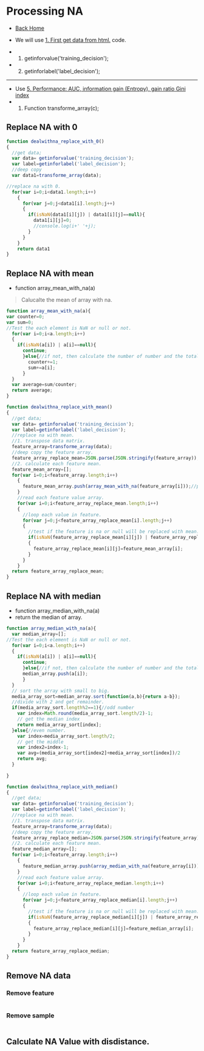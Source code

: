 # Processing NA
* [Back Home](../README.md)

* We will use [1. First get data from html.](getdata.md) code.
* 1. getinforvalue('training_decision');
* 2. getinforlabel('label_decision');
-------
* Use  [5. Performance: AUC,  information gain (Entropy), gain ratio Gini index ](entropy_code.md) 
* 1. Function transforme_array(c);


## Replace NA with 0
```js
function dealwithna_replace_with_0()
{
  //get data;
  var data= getinforvalue('training_decision');
  var label=getinforlabel('label_decision');
  //deep copy
  var data1=transforme_array(data);

//replace na with 0.
  for(var i=0;i<data1.length;i++)
    {
      for(var j=0;j<data1[i].length;j++)
      {
        if(isNaN(data1[i][j]) | data1[i][j]==null){
          data1[i][j]=0;
          //console.log(i+' '+j);
        }
      }
    }
    return data1
}
```

## Replace NA with mean
* function array_mean_with_na(a)
> Calucalte the mean of array with na.


```js
function array_mean_with_na(a){
var counter=0;
var sum=0;
//Test the each element is NaN or null or not.
  for(var i=0;i<a.length;i++)
  {
    if(isNaN(a[i]) | a[i]==null){
      continue;
      }else{//if not, then calculate the number of number and the total of numbers.
        counter+=1;
        sum+=a[i];
      }
  }
  var average=sum/counter;
  return average;
}
```

```js
function dealwithna_replace_with_mean()
{
  //get data;
  var data= getinforvalue('training_decision');
  var label=getinforlabel('label_decision');
  //replace na with mean.
  //1. transpose data matrix.
  feature_array=transforme_array(data);
  //deep copy the feature array.
  feature_array_replace_mean=JSON.parse(JSON.stringify(feature_array));
  //2. calculate each feature mean.
  feature_mean_array=[];
  for(var i=0;i<feature_array.length;i++)
    {
      feature_mean_array.push(array_mean_with_na(feature_array[i]));//push each feature mean to array.
    }
    //read each feature value array.
    for(var i=0;i<feature_array_replace_mean.length;i++)
    {
      //loop each value in feature.
      for(var j=0;j<feature_array_replace_mean[i].length;j++)
      {
        //test if the feature is na or null will be replaced with mean.
        if(isNaN(feature_array_replace_mean[i][j]) | feature_array_replace_mean[i][j]==null)
        {
          feature_array_replace_mean[i][j]=feature_mean_array[i];
        }
      }
    }
  return feature_array_replace_mean;
}
```

## Replace NA with median

* function array_median_with_na(a)
* return the median of array.

```js
function array_median_with_na(a){
  var median_array=[];
//Test the each element is NaN or null or not.
  for(var i=0;i<a.length;i++)
  {
    if(isNaN(a[i]) | a[i]==null){
      continue;
      }else{//if not, then calculate the number of number and the total of numbers.
      median_array.push(a[i]);  
      }
  }
  // sort the array with small to big.
  media_array_sort=median_array.sort(function(a,b){return a-b});
  //divide with 2 and get remainder.
  if(media_array_sort.length%2==1){//odd number
    var index=Math.round(media_array_sort.length/2)-1;
    // get the median index
    return media_array_sort[index];
  }else{//even number.
    var index=media_array_sort.length/2;
    // get the middle
    var index2=index-1;
    var avg=(media_array_sort[index2]+media_array_sort[index])/2
    return avg;
  }
  
}
```

```js
function dealwithna_replace_with_median()
{
  //get data;
  var data= getinforvalue('training_decision');
  var label=getinforlabel('label_decision');
  //replace na with mean.
  //1. transpose data matrix.
  feature_array=transforme_array(data);
  //deep copy the feature array.
  feature_array_replace_median=JSON.parse(JSON.stringify(feature_array));
  //2. calculate each feature mean.
  feature_median_array=[];
  for(var i=0;i<feature_array.length;i++)
    {
      feature_median_array.push(array_median_with_na(feature_array[i]));//push each feature mean to array.
    }
    //read each feature value array.
    for(var i=0;i<feature_array_replace_median.length;i++)
    {
      //loop each value in feature.
      for(var j=0;j<feature_array_replace_median[i].length;j++)
      {
        //test if the feature is na or null will be replaced with mean.
        if(isNaN(feature_array_replace_median[i][j]) | feature_array_replace_median[i][j]==null)
        {
          feature_array_replace_median[i][j]=feature_median_array[i];
        }
      }
    }
  return feature_array_replace_median;
}
```

## Remove NA data
### Remove feature
```js

```

### Remove sample
```js

```
## Calculate NA Value with disdistance.
```js 

```



